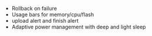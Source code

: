 - Rollback on failure
- Usage bars for memory/cpu/flash
- upload alert and finish alert
- Adaptive power management with deep and light sleep